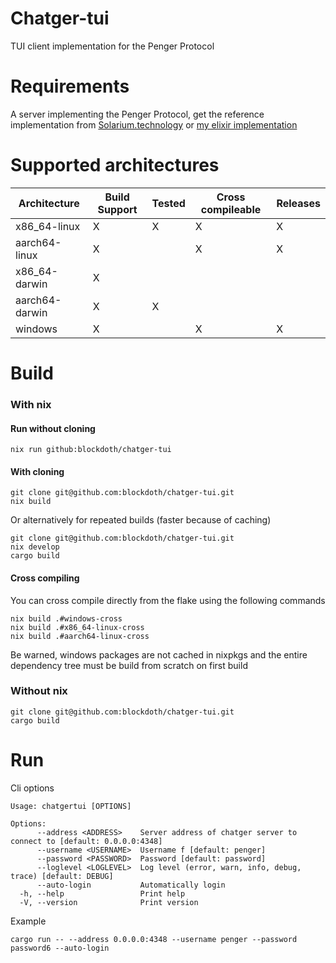 # Chatger-tui

TUI client implementation for the Penger Protocol

# Requirements

A server implementing the Penger Protocol, get the reference implementation from [Solarium.technology](https://solarium.technology/projects/chatger) or [my elixir implementation](https://github.com/blockdoth/chatger-elixir) 

# Supported architectures
| Architecture   | Build Support | Tested  | Cross compileable | Releases 
|----------------|---------------|---------|-------------------|----------|
| x86_64-linux   | X             | X       | X                 | X        |
| aarch64-linux  | X             |         | X                 | X        |
| x86_64-darwin  | X             |         |                   |          |
| aarch64-darwin | X             | X       |                   |          |
| windows        | X             |         | X                 | X        |

# Build

### With nix

#### Run without cloning
```
nix run github:blockdoth/chatger-tui
```
#### With cloning

```
git clone git@github.com:blockdoth/chatger-tui.git
nix build
```
Or alternatively for repeated builds (faster because of caching)

```
git clone git@github.com:blockdoth/chatger-tui.git
nix develop
cargo build
```

#### Cross compiling
You can cross compile directly from the flake using the following commands 
```
nix build .#windows-cross
nix build .#x86_64-linux-cross
nix build .#aarch64-linux-cross
```
Be warned, windows packages are not cached in nixpkgs and the entire dependency tree must be build from scratch on first build

### Without nix

```
git clone git@github.com:blockdoth/chatger-tui.git
cargo build
```

# Run

Cli options
```
Usage: chatgertui [OPTIONS]

Options:
      --address <ADDRESS>    Server address of chatger server to connect to [default: 0.0.0.0:4348]
      --username <USERNAME>  Username f [default: penger]
      --password <PASSWORD>  Password [default: password]
      --loglevel <LOGLEVEL>  Log level (error, warn, info, debug, trace) [default: DEBUG]
      --auto-login           Automatically login
  -h, --help                 Print help
  -V, --version              Print version
```
Example
```
cargo run -- --address 0.0.0.0:4348 --username penger --password password6 --auto-login

```

